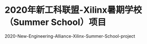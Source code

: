 # 2020年新工科联盟-Xilinx暑期学校（Summer School）项目
2020-New-Engineering-Alliance-Xilinx-Summer-School-project
